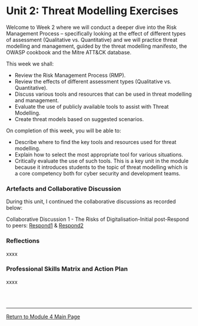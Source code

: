 # Unit 2: Threat Modelling Exercises

Welcome to Week 2 where we will conduct a deeper dive into the Risk Management Process – specifically looking at the effect of different types of assessment (Qualitative vs. Quantitative) and we will practice threat modelling and management, guided by the threat modelling manifesto, the OWASP cookbook and the Mitre ATT&CK database.

This week we shall:
 - Review the Risk Management Process (RMP).
 - Review the effects of different assessment types (Qualitative vs. Quantitative).
 - Discuss various tools and resources that can be used in threat modelling and management.
 - Evaluate the use of publicly available tools to assist with Threat Modelling.
 - Create threat models based on suggested scenarios.

On completion of this week, you will be able to:
 - Describe where to find the key tools and resources used for threat modelling.
 - Explain how to select the most appropriate tool for various situations.
 - Critically evaluate the use of such tools.
This is a key unit in the module because it introduces students to the topic of threat modelling which is a core competency both for cyber security and development teams.

### Artefacts and Collaborative Discussion 
During this unit, I continued the collaborative discussions as recorded below:

Collaborative Discussion 1 - The Risks of Digitalisation-Initial post-Respond to peers: [Respond1](ISM_Unit02_Respond1.pdf) & [Respond2](ISM_Unit02_Respond2.pdf)

### Reflections
xxxx

### Professional Skills Matrix and Action Plan
xxxx

<br><br>


--- 

[Return to Module 4 Main Page](ISM_main.md)
